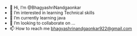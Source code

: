 - 👋 Hi, I’m @BhagyashriNandgaonkar
- 👀 I’m interested in learning Technical skills
- 🌱 I’m currently learning java 
- 💞️ I’m looking to collaborate on ...
- 📫 How to reach me bhagyashrinandgaonkar922@gmail.com

<!---
BhagyashriNandgaonkar/BhagyashriNandgaonkar is a ✨ special ✨ repository because its `README.md` (this file) appears on your GitHub profile.
You can click the Preview link to take a look at your changes.
--->
